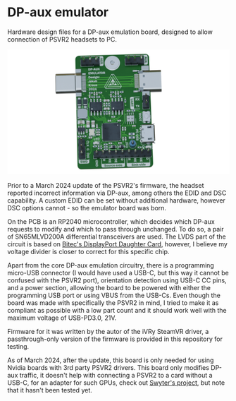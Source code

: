 # DP-aux emulator

Hardware design files for a DP-aux emulation board, designed to allow connection of PSVR2 headsets to PC.

![(Rendered image using Kicad2blender plugin)](render.png)

Prior to a March 2024 update of the PSVR2's firmware, the headset reported incorrect information via DP-aux, among others the EDID and DSC capability. A custom EDID can be set without additional hardware, however DSC options cannot - so the emulator board was born.

On the PCB is an RP2040 microcontroller, which decides which DP-aux requests to modify and which to pass through unchanged. To do so, a pair of SN65MLVD200A differential transceivers are used. The LVDS part of the circuit is based on [Bitec's DisplayPort Daughter Card](https://bitec-dsp.com/wp-content/uploads/2023/03/bitec_fmc_dp_rev12_sch.pdf), however, I believe my voltage divider is closer to correct for this specific chip.

Apart from the core DP-aux emulation circuitry, there is a programming micro-USB connector (I would have used a USB-C, but this way it cannot be confused with the PSVR2 port), orientation detection using USB-C CC pins, and a power section, allowing the board to be powered with either the programming USB port or using VBUS from the USB-Cs. Even though the board was made with specifically the PSVR2 in mind, I tried to make it as compliant as possible with a low part count and it should work well with the maximum voltage of USB-PD3.0, 21V.

Firmware for it was written by the autor of the iVRy SteamVR driver, a passthrough-only version of the firmware is provided in this repository for testing.

As of March 2024, after the update, this board is only needed for using Nvidia boards with 3rd party PSVR2 drivers. This board only modifies DP-aux traffic, it doesn't help with connecting a PSVR2 to a card without a USB-C, for an adapter for such GPUs, check out [Swyter's project](https://github.com/Swyter/psdaptwor), but note that it hasn't been tested yet.